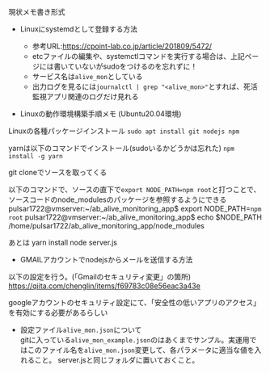 現状メモ書き形式

* Linuxにsystemdとして登録する方法  
  * 参考URL:https://cpoint-lab.co.jp/article/201809/5472/
  * etcファイルの編集や、systemctlコマンドを実行する場合は、上記ページには書いていないがsudoをつけるのを忘れずに！
  * サービス名は`alive_mon`としている
  * 出力ログを見るには`journalctl | grep "<alive_mon>"`とすれば、死活監視アプリ関連のログだけ見れる

* Linuxの動作環境構築手順メモ
(Ubuntu20.04環境)

Linuxの各種パッケージインストール
`sudo apt install git nodejs npm`

yarnは以下のコマンドでインストール(sudoいるかどうかは忘れた)
`npm install -g yarn`

git cloneでソースを取ってくる

以下のコマンドで、ソースの直下で`export NODE_PATH=npm root`と打つことで、ソースコードのnode_modulesのパッケージを参照するようにできる
pulsar1722@vmserver:~/ab_alive_monitoring_app$ export NODE_PATH=`npm root`
pulsar1722@vmserver:~/ab_alive_monitoring_app$ echo $NODE_PATH
/home/pulsar1722/ab_alive_monitoring_app/node_modules

あとは
yarn install
node server.js


* GMAILアカウントでnodejsからメールを送信する方法 
  
以下の設定を行う。(「Gmailのセキュリティ変更」の箇所)  
https://qiita.com/chenglin/items/f69783c08e56eac3a43e

googleアカウントのセキュリティ設定にて、「安全性の低いアプリのアクセス」を有効にする必要があるらしい


* 設定ファイル`alive_mon.json`について  
gitに入っている`alive_mon_example.json`のはあくまでサンプル。実運用ではこのファイル名を`alive_mon.json`変更して、各パラメータに適当な値を入れること。
server.jsと同じフォルダに置いておくこと。
